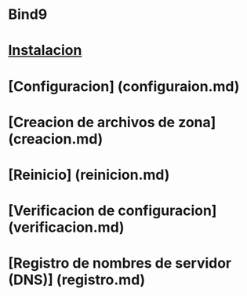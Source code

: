 # Bind9
# [Instalacion](instalacion.md)
# [Configuracion] (configuraion.md)
# [Creacion de archivos de zona] (creacion.md)
# [Reinicio] (reinicion.md)
# [Verificacion de configuracion] (verificacion.md)
# [Registro de nombres de servidor (DNS)] (registro.md)
